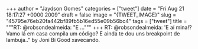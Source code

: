 
+++
author = "Jaydson Gomes"
categories = ["tweet"]
date = "Fri Aug 21 18:17:27 +0000 2009"
draft = false
image = "{TWEET_IMAGE}"
slug = "45795e76eb20fa442bf89fb5b16ed55e09b56bc4"
tags = ["tweet"]
title = """RT: @robsondealmeida: "E ..."""
+++
RT: @robsondealmeida: 'E aí mina!? Vamo lá em casa compila um código? E ainda te dou uns breakpoint de lambuja.." by Joni Bi Good xavecando.
